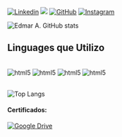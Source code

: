 [![Linkedin](https://img.shields.io/badge/LinkedIn-0077B5?style=for-the-badge&logo=linkedin&logoColor=white)](https://www.linkedin.com/in/edmar-augusto-martins-62b3a9289/)
<a href = "mailto: edmar.augusto02@gmail.com"><img src="https://img.shields.io/badge/Gmail-D14836?style=for-the-badge&logo=gmail&logoColor=white"></a>
[![GitHub](https://img.shields.io/badge/GitHub-100000?style=for-the-badge&logo=github&logoColor=white)](https://github.com/EdmarAM)
[![Instagram](https://img.shields.io/badge/Instagram-E4405F?style=for-the-badge&logo=instagram&logoColor=white)](https://instagram.com/ed_a_martins?utm_source=qr&igshid=MThlNWY1MzQwNA==)

![Edmar A. GitHub stats](https://github-readme-stats.vercel.app/api?username=Edmar452&show_icons=true&theme=dracula)

## Linguages que Utilizo

<div style="display: inline_block"><br/>
    <img align="center "alt="html5"src="https://img.shields.io/badge/HTML5-E34F26?style=for-the-badge&logo=html5&logoColor=white" />
    <img align="center "alt="html5"src="https://img.shields.io/badge/CSS3-1572B6?style=for-the-badge&logo=css3&logoColor=white" />
    <img align="center "alt="html5"src="https://img.shields.io/badge/Python-14354C?style=for-the-badge&logo=python&logoColor=white" />
    <img align="center "alt="html5"src="https://img.shields.io/badge/PHP-777BB4?style=for-the-badge&logo=php&logoColor=white" />
</div><br/>

![Top Langs](https://github-readme-stats.vercel.app/api/top-langs/?username=Edmar452&size_weight=0.5&count_weight=0.5)

#### Certificados: 
[![Google Drive](https://img.shields.io/badge/Google%20Drive-4285F4?style=for-the-badge&logo=googledrive&logoColor=white)](https://drive.google.com/drive/folders/1M00DvKlwjmvs1INkCbgeZX5_CaUVYtor)
